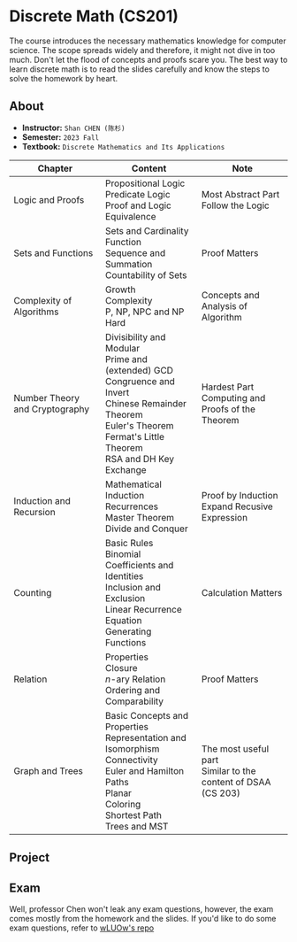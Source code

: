 # Discrete Math (CS201)

The course introduces the necessary mathematics knowledge for computer science. The scope spreads widely and therefore, it might not dive in too much. Don't let the flood of concepts and proofs scare you. The best way to learn discrete math is to read the slides carefully and know the steps to solve the homework by heart.

## About

- **Instructor:** `Shan CHEN (陈杉)`
- **Semester:** `2023 Fall`
- **Textbook:** `Discrete Mathematics and Its Applications`

| Chapter                        | Content                                                      | Note                                                         |
| ------------------------------ | ------------------------------------------------------------ | ------------------------------------------------------------ |
| Logic and Proofs               | Propositional Logic<br>Predicate Logic<br>Proof and Logic Equivalence | Most Abstract Part<br>Follow the Logic                       |
| Sets and Functions             | Sets and Cardinality<br>Function<br>Sequence and Summation<br>Countability of Sets | Proof Matters                                                |
| Complexity of Algorithms       | Growth<br>Complexity<br>P, NP, NPC and NP Hard               | Concepts and Analysis of Algorithm                           |
| Number Theory and Cryptography | Divisibility and Modular<br>Prime and (extended) GCD<br>Congruence and Invert<br>Chinese Remainder Theorem<br>Euler's Theorem<br>Fermat's Little Theorem<br>RSA and DH Key Exchange | Hardest Part<br>Computing and Proofs of the Theorem          |
| Induction and Recursion        | Mathematical Induction<br>Recurrences<br>Master Theorem<br>Divide and Conquer | Proof by Induction<br>Expand Recusive Expression             |
| Counting                       | Basic Rules<br>Binomial Coefficients and Identities<br>Inclusion and Exclusion<br>Linear Recurrence Equation<br>Generating Functions | Calculation Matters                                          |
| Relation                       | Properties<br>Closure<br>$n$-ary Relation<br>Ordering and Comparability | Proof Matters                                                |
| Graph and Trees                | Basic Concepts and Properties<br>Representation and Isomorphism<br>Connectivity<br>Euler and Hamilton Paths<br>Planar<br>Coloring<br>Shortest Path<br>Trees and MST | The most useful part<br>Similar to the content of DSAA (CS 203) |

## Project



## Exam

Well, professor Chen won't leak any exam questions, however, the exam comes mostly from the homework and the slides. If you'd like to do some exam questions, refer to [wLUOw's repo](https://github.com/wLUOw/SUSTech_Math_Course_Materials/tree/master/CS201%20%E7%A6%BB%E6%95%A3%E6%95%B0%E5%AD%A6/6-%E8%80%83%E8%AF%95%E8%AF%95%E9%A2%98)
